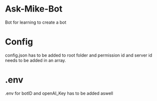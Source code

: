 # Ask-Mike-Bot
 Bot for learning to create a bot

 # Config
 config.json has to be added to root folder and permission id and server id needs to be added in an array.
 
 # .env
 .env for botID and openAI_Key has to be added aswell
